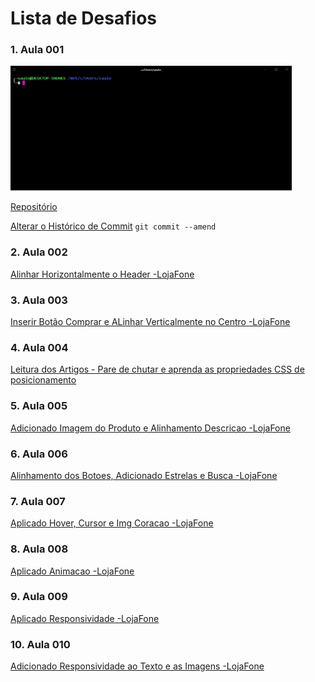 # Lista de Desafios

### 1. Aula 001

<img src="src/imgs/Hyper.PNG" alt="Hyper" width="450" height="200">

[Repositório](https://github.com/SauloNunes/collabcode)

[Alterar o Histórico de Commit](https://git-scm.com/book/pt-br/v1/Ferramentas-do-Git-Reescrevendo-o-Hist%C3%B3rico)
`git commit --amend`

### 2. Aula 002

[Alinhar Horizontalmente o Header -LojaFone](https://saulonunes.github.io/collabcode/projetos/loja-fone/)

### 3. Aula 003

[Inserir Botão Comprar e ALinhar Verticalmente no Centro -LojaFone](https://saulonunes.github.io/collabcode/projetos/loja-fone/)

### 4. Aula 004

[Leitura dos Artigos - Pare de chutar e aprenda as propriedades CSS de posicionamento
](https://medium.com/collabcode/pare-de-chutar-e-aprenda-as-propriedades-css-de-posicionamento-603154655121)

### 5. Aula 005

[Adicionado Imagem do Produto e Alinhamento Descricao -LojaFone](https://saulonunes.github.io/collabcode/projetos/loja-fone/)

### 6. Aula 006

[Alinhamento dos Botoes, Adicionado Estrelas e Busca -LojaFone](https://saulonunes.github.io/collabcode/projetos/loja-fone/)

### 7. Aula 007

[Aplicado Hover, Cursor e Img Coracao -LojaFone](https://saulonunes.github.io/collabcode/projetos/loja-fone/)

### 8. Aula 008

[Aplicado Animacao -LojaFone](https://saulonunes.github.io/collabcode/projetos/loja-fone/)

### 9. Aula 009

[Aplicado Responsividade -LojaFone](https://saulonunes.github.io/collabcode/projetos/loja-fone/)

### 10. Aula 010

[Adicionado Responsividade ao Texto e as Imagens -LojaFone](https://saulonunes.github.io/collabcode/projetos/loja-fone/)
